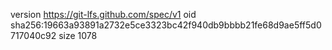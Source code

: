 version https://git-lfs.github.com/spec/v1
oid sha256:19663a93891a2732e5ce3323bc42f940db9bbbb21fe68d9ae5ff5d0717040c92
size 1078
